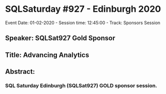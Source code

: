 # SQLSaturday #927 - Edinburgh 2020
Event Date: 01-02-2020 - Session time: 12:45:00 - Track: Sponsors Session
## Speaker: SQLSat927 Gold Sponsor
## Title: Advancing Analytics
## Abstract:
### SQL Saturday Edinburgh (SQLSat927) GOLD sponsor session.
